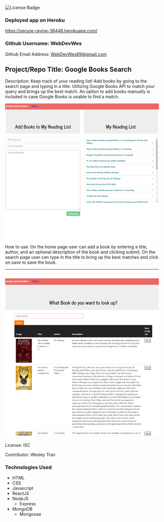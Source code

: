 ![License Badge](https://img.shields.io/badge/License-ISC-green.svg)

### Deployed app on Heroku 
https://secure-ravine-38448.herokuapp.com/

### Github Username: WebDevWes

Github Email Address: WebDevWes89@gmail.com

## Project/Repo Title: Google Books Search

Description: Keep track of your reading list! Add books by going to the search page and typing in a title. Utilizing Google Books API to match your query and brings up the best match. An option to add books manually is included in case Google Books is unable to find a match.

![Screenshot](/assets/images/GoogleBooks.png)

How to use: On the home page user can add a book by entering a title, author, and an optional description of the book and clicking submit. On the search page user can type in the title to bring up the best matches and click on save to save the book.

---
![Screenshot](/assets/images/GoogleBooks2.png)
---

License: ISC

Contributor: Wesley Tran

### Technologies Used

- HTML
- CSS
- Javascript
- ReactJS
- NodeJS
  - Express
- MongoDB
  - Mongoose
